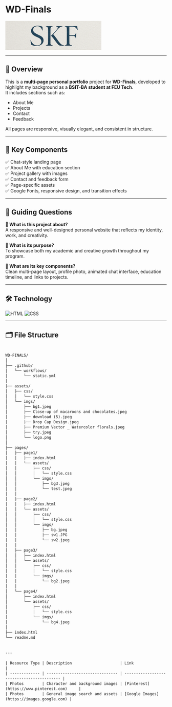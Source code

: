 # WD-Finals


<p>
  <img src="./assets/imgs/logo.png" alt="The Beginning After the End Logo" width="300"/>
</p>

---

## 📘 Overview

This is a **multi-page personal portfolio** project for **WD-Finals**, developed to highlight my background as a **BSIT-BA student at FEU Tech**.  
It includes sections such as:

- About Me  
- Projects  
- Contact  
- Feedback  

All pages are responsive, visually elegant, and consistent in structure.

---

## 🧩 Key Components

✅ Chat-style landing page  
✅ About Me with education section  
✅ Project gallery with images  
✅ Contact and feedback form  
✅ Page-specific assets  
✅ Google Fonts, responsive design, and transition effects  

---

## 🎯 Guiding Questions

**📌 What is this project about?**  
A responsive and well-designed personal website that reflects my identity, work, and creativity.

**📌 What is its purpose?**  
To showcase both my academic and creative growth throughout my program.

**📌 What are its key components?**  
Clean multi-page layout, profile photo, animated chat interface, education timeline, and links to projects.

---

## 🛠️ Technology

![HTML](https://img.shields.io/badge/HTML-F06529?style=for-the-badge&logo=html5&logoColor=white)
![CSS](https://img.shields.io/badge/CSS-2965f1?style=for-the-badge&logo=css3&logoColor=white)

---

## 🗂️ File Structure

```plaintext

WD-FINALS/
│
├── .github/
│   └── workflows/
│       └── static.yml
│
├── assets/
│   ├── css/
│   │   └── style.css
│   └── imgs/
│       ├── bg1.jpeg
│       ├── Close-up of macaroons and chocolates.jpeg
│       ├── download (5).jpeg
│       ├── Drop Cap Design.jpeg
│       ├── Premium Vector _ Watercolor florals.jpeg
│       ├── try.jpeg
│       └── logo.png
│
├── pages/
│   ├── page1/                
│   │   ├── index.html
│   │   └── assets/
│   │       ├── css/
│   │       │   └── style.css
│   │       └── imgs/
│   │           ├── bg3.jpeg
│   │           └── test.jpeg
│   │
│   ├── page2/                
│   │   ├── index.html
│   │   └── assets/
│   │       ├── css/
│   │       │   └── style.css
│   │       └── imgs/
│   │           ├── bg.jpeg
│   │           ├── sw1.JPG
│   │           └── sw2.jpeg
│   │
│   ├── page3/                
│   │   ├── index.html
│   │   └── assets/
│   │       ├── css/
│   │       │   └── style.css
│   │       └── imgs/
│   │           └── bg2.jpeg
│   │
│   └── page4/                
│       ├── index.html
│       └── assets/
│           ├── css/
│           │   └── style.css
│           └── imgs/
│               └── bg4.jpeg
│
├── index.html                
└── readme.md


---

| Resource Type | Description                     | Link                                       |
| ------------- | ------------------------------- | ------------------------------------------ |
| Photos        | Character and background images | [Pinterest](https://www.pinterest.com)     |
| Photos        | General image search and assets | [Google Images](https://images.google.com) |

